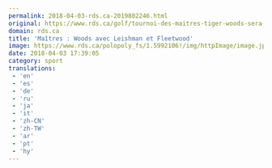 ```yaml
---
permalink: 2018-04-03-rds.ca-2019802246.html
original: https://www.rds.ca/golf/tournoi-des-maitres-tiger-woods-sera-jumele-a-marc-leishman-et-tommy-fleetwood-a-augusta-1.6024820?localLinksEnabled=false
domain: rds.ca
title: 'Maîtres : Woods avec Leishman et Fleetwood'
image: https://www.rds.ca/polopoly_fs/1.5992106!/img/httpImage/image.jpg_gen/derivatives/details-xhdpi/image.jpg
date: 2018-04-03 17:39:05
category: sport
translations: 
 - 'en'
 - 'es'
 - 'de'
 - 'ru'
 - 'ja'
 - 'it'
 - 'zh-CN'
 - 'zh-TW'
 - 'ar'
 - 'pt'
 - 'hy'
---
```


